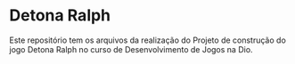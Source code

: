 # Detona Ralph

Este repositório tem os arquivos da realização do Projeto de construção do jogo Detona Ralph no curso de Desenvolvimento de Jogos na Dio.